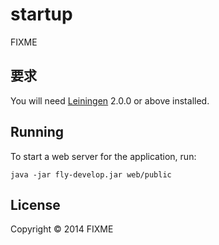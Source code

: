 # startup

FIXME

## 要求

You will need [Leiningen][] 2.0.0 or above installed.

[leiningen]: https://github.com/technomancy/leiningen
[fly-develop]: https://gihub.com/gfZeng/fly-develop

## Running

To start a web server for the application, run:

    java -jar fly-develop.jar web/public

## License

Copyright © 2014 FIXME
